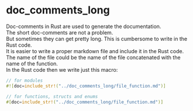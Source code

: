 # doc_comments_long

Doc-comments in Rust are used to generate the documentation.  
The short doc-comments are not a problem.  
But sometimes they can get pretty long. This is cumbersome to write in the Rust code.  
It is easier to write a proper markdown file and include it in the Rust code.  
The name of the file could be the name of the file concatenated with the name of the function.  
In the Rust code then we write just this macro:

```rust
// for modules
#![doc=include_str!("../doc_comments_long/file_function.md")]

// for functions, structs and enums
#[doc=include_str!("../doc_comments_long/file_function.md")]

```
